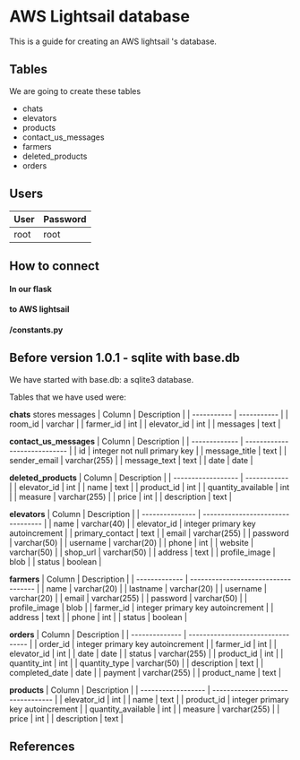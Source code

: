 # AWS Lightsail database

This is a guide for creating an AWS lightsail 's database.

## Tables

We are going to create these tables
- chats
- elevators 
- products   
- contact_us_messages  
- farmers            
- deleted_products     
- orders

## Users

| User | Password |
| ---- | -------- |
| root | root     |

## How to connect

#### In our flask

#### to AWS lightsail

#### /constants.py

## Before version 1.0.1 - sqlite with base.db
We have started with base.db: a sqlite3 database.

Tables that we have used were:

**chats** stores messages
| Column      | Description |
| ----------- | ----------- |
| room_id     | varchar     |
| farmer_id   | int         |
| elevator_id | int         |
| messages    | text        |

**contact_us_messages**
| Column        | Description                  |
| ------------- | ---------------------------- |
| id            | integer not null primary key |
| message_title | text                         |
| sender_email  | varchar(255)                 |
| message_text  | text                         |
| date          | date                         |

**deleted_products**
| Column             | Description  |
| ------------------ | ------------ |
| elevator_id        | int          |
| name               | text         |
| product_id         | int          |
| quantity_available | int          |
| measure            | varchar(255) |
| price              | int          |
| description        | text         |

**elevators**
| Column          | Description                       |
| --------------- | --------------------------------- |
| name            | varchar(40)                       |
| elevator_id     | integer primary key autoincrement |
| primary_contact | text                              |
| email           | varchar(255)                      |
| password        | varchar(50)                       |
| username        | varchar(20)                       |
| phone           | int                               |
| website         | varchar(50)                       |
| shop_url        | varchar(50)                       |
| address         | text                              |
| profile_image   | blob                              |
| status          | boolean                           |

**farmers**
| Column        | Description                         |
| ------------- | ----------------------------------- |
| name          | varchar(20)                         |
| lastname      | varchar(20)                         |
| username      | varchar(20)                         |
| email         | varchar(255)                        |
| password      | varchar(50)                         |
| profile_image | blob                                |
| farmer_id     | integer primary  key  autoincrement |
| address       | text                                |
| phone         | int                                 |
| status        | boolean                             |

**orders**
| Column         | Description                       |
| -------------- | --------------------------------- |
| order_id       | integer primary key autoincrement |
| farmer_id      | int                               |
| elevator_id    | int                               |
| date           | date                              |
| status         | varchar(255)                      |
| product_id     | int                               |
| quantity_int   | int                               |
| quantity_type  | varchar(50)                       |
| description    | text                              |
| completed_date | date                              |
| payment        | varchar(255)                      |
| product_name   | text                              |

**products**
| Column             | Description                       |
| ------------------ | --------------------------------- |
| elevator_id        | int                               |
| name               | text                              |
| product_id         | integer primary key autoincrement |
| quantity_available | int                               |
| measure            | varchar(255)                      |
| price              | int                               |
| description        | text                              |


## References